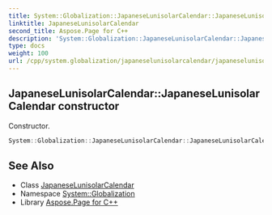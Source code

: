 ```yaml
---
title: System::Globalization::JapaneseLunisolarCalendar::JapaneseLunisolarCalendar constructor
linktitle: JapaneseLunisolarCalendar
second_title: Aspose.Page for C++
description: 'System::Globalization::JapaneseLunisolarCalendar::JapaneseLunisolarCalendar constructor. Constructor in C++.'
type: docs
weight: 100
url: /cpp/system.globalization/japaneselunisolarcalendar/japaneselunisolarcalendar/
---
```

## JapaneseLunisolarCalendar::JapaneseLunisolarCalendar constructor


Constructor.

```cpp
System::Globalization::JapaneseLunisolarCalendar::JapaneseLunisolarCalendar()
```

## See Also

* Class [JapaneseLunisolarCalendar](../)
* Namespace [System::Globalization](../../)
* Library [Aspose.Page for C++](../../../)
